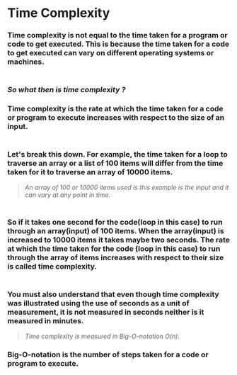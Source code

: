 # **Time Complexity**

### Time complexity is not equal to the time taken for a program or code to get executed. This is because the time taken for a code to get executed can vary on different operating systems or machines.

### <br>**_So what then is time complexity ?_**

### Time complexity is the rate at which the time taken for a code or program to execute increases with respect to the size of an input.

### <br>Let's break this down. For example, the time taken for a loop to traverse an array or a list of 100 items will differ from the time taken for it to traverse an array of 10000 items.

> _An array of 100 or 10000 items used is this example is the input and it can vary at any point in time._

### <br>So if it takes one second for the code(loop in this case) to run through an array(input) of 100 items. When the array(input) is increased to 10000 items it takes maybe two seconds. The rate at which the time taken for the code (loop in this case) to run through the array of items increases with respect to their size is called time complexity.

### <br> You must also understand that even though time complexity was illustrated using the use of seconds as a unit of measurement, it is not measured in seconds neither is it measured in minutes.

> _Time complexity is measured in Big-O-notation O(n)._

### Big-O-notation is the number of steps taken for a code or program to execute.
